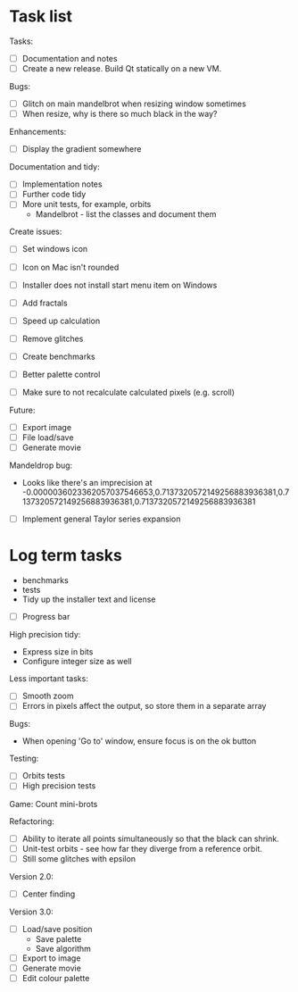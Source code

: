 # Task list

Tasks:
- [ ] Documentation and notes
- [ ] Create a new release. Build Qt statically on a new VM.

Bugs:
- [ ] Glitch on main mandelbrot when resizing window sometimes
- [ ] When resize, why is there so much black in the way?

Enhancements:
- [ ] Display the gradient somewhere

Documentation and tidy:
- [ ] Implementation notes
- [ ] Further code tidy
- [ ] More unit tests, for example, orbits
  - Mandelbrot - list the classes and document them

Create issues:
- [ ] Set windows icon
- [ ] Icon on Mac isn't rounded
- [ ] Installer does not install start menu item on Windows
- [ ] Add fractals
- [ ] Speed up calculation
- [ ] Remove glitches
- [ ] Create benchmarks
- [ ] Better palette control

- [ ] Make sure to not recalculate calculated pixels (e.g. scroll)

Future:
- [ ] Export image
- [ ] File load/save
- [ ] Generate movie

Mandeldrop bug:
- Looks like there's an imprecision at -0.0000036023362057037546653,0.7137320572149256883936381,0.7137320572149256883936381,0.7137320572149256883936381

- [ ] Implement general Taylor series expansion


# Log term tasks

- benchmarks
- tests
- Tidy up the installer text and license
- [ ] Progress bar

High precision tidy:
- Express size in bits
- Configure integer size as well

Less important tasks:
- [ ] Smooth zoom
- [ ] Errors in pixels affect the output, so store them in a separate array

Bugs:
- When opening 'Go to' window, ensure focus is on the ok button

Testing:
- [ ] Orbits tests
- [ ] High precision tests

Game: Count mini-brots

Refactoring:
- [ ] Ability to iterate all points simultaneously so that the black can shrink.
- [ ] Unit-test orbits - see how far they diverge from a reference orbit.
- [ ] Still some glitches with epsilon

Version 2.0:
- [ ] Center finding

Version 3.0:
- [ ] Load/save position
  - Save palette
  - Save algorithm
- [ ] Export to image
- [ ] Generate movie
- [ ] Edit colour palette
